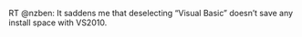 <!--
id: 629297364
link: http://kevinisom.info/post/629297364/rt-nzben-it-saddens-me-that-deselecting-visual
slug: rt-nzben-it-saddens-me-that-deselecting-visual
date: Tue May 25 2010 10:39:04 GMT+1200 (NZST)
raw: {"blog_name":"kevinisom","id":629297364,"post_url":"http://kevinisom.info/post/629297364/rt-nzben-it-saddens-me-that-deselecting-visual","slug":"rt-nzben-it-saddens-me-that-deselecting-visual","type":"text","date":"2010-05-24 22:39:04 GMT","timestamp":1274740744,"state":"published","format":"html","reblog_key":"Q8F1GlG4","tags":[],"short_url":"http://tmblr.co/Zw68YybWb3K","highlighted":[],"feed_item":"http://twitter.com/kev_nz/statuses/14649879066","from_feed_id":"650289","note_count":0,"title":null,"body":"<p>RT @nzben: It saddens me that deselecting &#8220;Visual Basic&#8221; doesn&#8217;t save any install space with VS2010.</p>"}
publish: 2010-05-025
tags: 
title: null
-->


RT @nzben: It saddens me that deselecting “Visual Basic” doesn’t save
any install space with VS2010.


